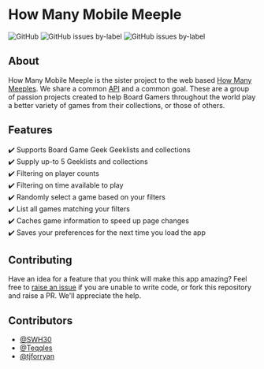 # How Many Mobile Meeple

![GitHub](https://img.shields.io/github/license/teqqles/how-many-mobile-meeple) ![GitHub issues by-label](https://img.shields.io/github/issues/how-many-meeple/how-many-meeples/enhancement?color=green) ![GitHub issues by-label](https://img.shields.io/github/issues/how-many-meeple/how-many-meeples/bug)

## About

How Many Mobile Meeple is the sister project to the web based [How Many Meeples](https://github.com/how-many-meeple/how-many-meeples).  We share a common [API](https://github.com/how-many-meeple/bgg-game-selector-api) and a common goal.  These are a group of passion projects created to help Board Gamers throughout the world play a better variety of games from their collections, or those of others.

## Features

:heavy_check_mark: Supports Board Game Geek Geeklists and collections\
:heavy_check_mark: Supply up-to 5 Geeklists and collections\
:heavy_check_mark: Filtering on player counts\
:heavy_check_mark: Filtering on time available to play\
:heavy_check_mark: Randomly select a game based on your filters\
:heavy_check_mark: List all games matching your filters\
:heavy_check_mark: Caches game information to speed up page changes\
:heavy_check_mark: Saves your preferences for the next time you load the app

## Contributing

Have an idea for a feature that you think will make this app amazing?  Feel free to [raise an issue](https://github.com/how-many-meeple/how-many-meeples/issues) if you are unable to write code, or fork this repository and raise a PR.  We'll appreciate the help. 

## Contributors

- [@SWH30](https://github.com/SWH30)
- [@Teqqles](https://github.com/teqqles)
- [@tjforryan](https://github.com/tjforryan)



